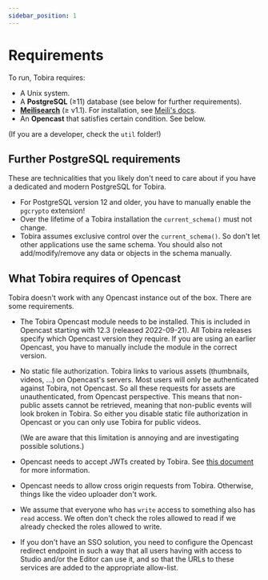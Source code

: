 ```yaml
---
sidebar_position: 1
---
```


# Requirements

To run, Tobira requires:

- A Unix system.
- A **PostgreSQL** (≥11) database (see below for further requirements).
- [**Meilisearch**](https://www.meilisearch.com/) (≥ v1.1). For installation, see [Meili's docs](https://docs.meilisearch.com/learn/getting_started/quick_start.html#step-1-setup-and-installation).
- An **Opencast** that satisfies certain condition. See below.


(If you are a developer, check the `util` folder!)

## Further PostgreSQL requirements

These are technicalities that you likely don't need to care about if you have a dedicated and modern PostgreSQL for Tobira.

- For PostgreSQL version 12 and older, you have to manually enable the `pgcrypto` extension!
- Over the lifetime of a Tobira installation the `current_schema()` must not change.
- Tobira assumes exclusive control over the `current_schema()`.
  So don't let other applications use the same schema.
  You should also not add/modify/remove any data or objects in the schema manually.

## What Tobira requires of Opencast

Tobira doesn't work with any Opencast instance out of the box.
There are some requirements.

- The Tobira Opencast module needs to be installed.
  This is included in Opencast starting with 12.3 (released 2022-09-21).
  All Tobira releases specify which Opencast version they require.
  If you are using an earlier Opencast, you have to manually include the module in the correct version.

- No static file authorization.
  Tobira links to various assets (thumbnails, videos, ...) on Opencast's servers.
  Most users will only be authenticated against Tobira, not Opencast.
  So all these requests for assets are unauthenticated, from Opencast perspective.
  This means that non-public assets cannot be retrieved, meaning that non-public events will look broken in Tobira.
  So either you disable static file authorization in Opencast or you can only use Tobira for public videos.

  (We are aware that this limitation is annoying and are investigating possible solutions.)

- Opencast needs to accept JWTs created by Tobira.
  See [this document](./auth/jwt) for more information.

- Opencast needs to allow cross origin requests from Tobira.
  Otherwise, things like the video uploader don't work.

- We assume that everyone who has `write` access to something also has `read`
  access. We often don't check the roles allowed to read if we already checked
  the roles allowed to write.

- If you don't have an SSO solution, you need to configure the Opencast redirect endpoint in such a way that
  all users having with access to Studio and/or the Editor can use it, and so that the URLs to these services
  are added to the appropriate allow-list.
